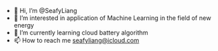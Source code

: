 - 👋 Hi, I’m @SeafyLiang
- 👀 I’m interested in application of Machine Learning in the field of new energy
- 🌱 I’m currently learning cloud battery algorithm
- 📫 How to reach me seafyliang@icloud.com

<!---
SeafyLiang/SeafyLiang is a ✨ special ✨ repository because its `README.md` (this file) appears on your GitHub profile.
You can click the Preview link to take a look at your changes.
--->
